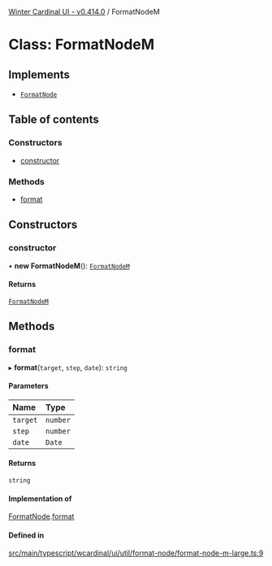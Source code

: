 [Winter Cardinal UI - v0.414.0](../index.md) / FormatNodeM

# Class: FormatNodeM

## Implements

- [`FormatNode`](../interfaces/FormatNode.md)

## Table of contents

### Constructors

- [constructor](FormatNodeM.md#constructor)

### Methods

- [format](FormatNodeM.md#format)

## Constructors

### constructor

• **new FormatNodeM**(): [`FormatNodeM`](FormatNodeM.md)

#### Returns

[`FormatNodeM`](FormatNodeM.md)

## Methods

### format

▸ **format**(`target`, `step`, `date`): `string`

#### Parameters

| Name | Type |
| :------ | :------ |
| `target` | `number` |
| `step` | `number` |
| `date` | `Date` |

#### Returns

`string`

#### Implementation of

[FormatNode](../interfaces/FormatNode.md).[format](../interfaces/FormatNode.md#format)

#### Defined in

[src/main/typescript/wcardinal/ui/util/format-node/format-node-m-large.ts:9](https://github.com/winter-cardinal/winter-cardinal-ui/blob/v0.414.0/src/main/typescript/wcardinal/ui/util/format-node/format-node-m-large.ts#L9)
